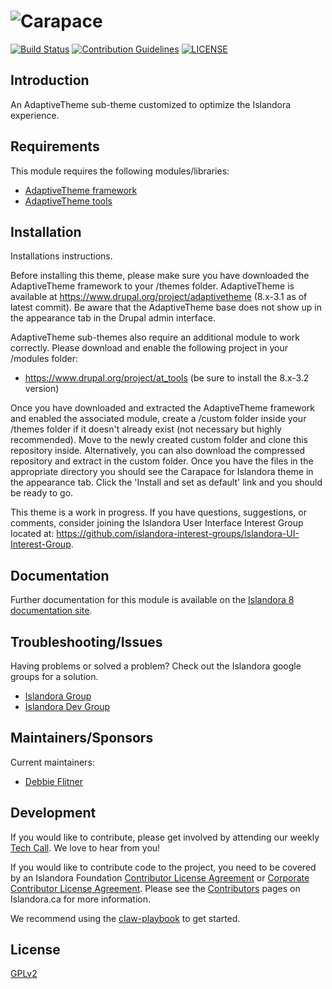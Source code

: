 # ![Carapace](https://user-images.githubusercontent.com/2371345/65792037-4f388380-e139-11e9-83ae-501282063c6e.png)
[![Build Status](https://travis-ci.com/Islandora-CLAW/Carapace.png?branch=8.x-1.x)](https://travis-ci.com/Islandora-CLAW/Carapace)
[![Contribution Guidelines](http://img.shields.io/badge/CONTRIBUTING-Guidelines-blue.svg)](./CONTRIBUTING.md)
[![LICENSE](https://img.shields.io/badge/license-GPLv2-blue.svg?style=flat-square)](./LICENSE)

## Introduction

An AdaptiveTheme sub-theme customized to optimize the Islandora experience.

## Requirements

This module requires the following modules/libraries:

* [AdaptiveTheme framework](https://www.drupal.org/project/adaptivetheme) 
* [AdaptiveTheme tools](https://www.drupal.org/project/at_tools) 

## Installation

Installations instructions.

Before installing this theme, please make sure you have downloaded the AdaptiveTheme framework to your /themes folder. AdaptiveTheme is available at https://www.drupal.org/project/adaptivetheme (8.x-3.1 as of latest commit). Be aware that the AdaptiveTheme base does not show up in the appearance tab in the Drupal admin interface.

AdaptiveTheme sub-themes also require an additional module to work correctly. Please download and enable the following project in your /modules folder:

- https://www.drupal.org/project/at_tools (be sure to install the 8.x-3.2 version)

Once you have downloaded and extracted the AdaptiveTheme framework and enabled the associated module, create a /custom folder inside your /themes folder if it doesn't already exist (not necessary but highly recommended). Move to the newly created custom folder and clone this repository inside. Alternatively, you can also download the compressed repository and extract in the custom folder. Once you have the files in the appropriate directory you should see the Carapace for Islandora theme in the appearance tab. Click the 'Install and set as default' link and you should be ready to go.

This theme is a work in progress. If you have questions, suggestions, or comments, consider joining the Islandora User Interface Interest Group located at: https://github.com/islandora-interest-groups/Islandora-UI-Interest-Group.

## Documentation

Further documentation for this module is available on the [Islandora 8 documentation site](https://islandora-claw.github.io/CLAW/).

## Troubleshooting/Issues

Having problems or solved a problem? Check out the Islandora google groups for a solution.

* [Islandora Group](https://groups.google.com/forum/?hl=en&fromgroups#!forum/islandora) 
* [Islandora Dev Group](https://groups.google.com/forum/?hl=en&fromgroups#!forum/islandora-dev)

## Maintainers/Sponsors

Current maintainers:

* [Debbie Flitner](https://github.com/dflitner)

## Development

If you would like to contribute, please get involved by attending our weekly [Tech Call](https://github.com/Islandora-CLAW/CLAW/wiki). We love to hear from you!

If you would like to contribute code to the project, you need to be covered by an Islandora Foundation [Contributor License Agreement](http://islandora.ca/sites/default/files/islandora_cla.pdf) or [Corporate Contributor License Agreement](http://islandora.ca/sites/default/files/islandora_ccla.pdf). Please see the [Contributors](http://islandora.ca/resources/contributors) pages on Islandora.ca for more information.

We recommend using the [claw-playbook](https://github.com/Islandora-Devops/claw-playbook) to get started. 

## License

[GPLv2](/LICENCSE)

